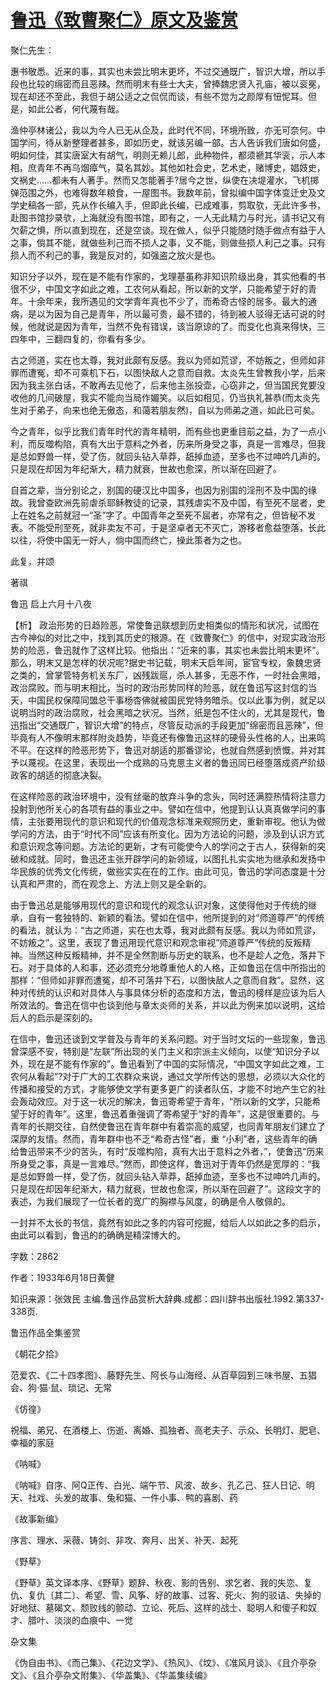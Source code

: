 # [鲁迅《致曹聚仁》原文及鉴赏](https://www.vrrw.net/wx/9463.html)

聚仁先生：

惠书敬悉。近来的事，其实也未尝比明末更坏，不过交通既广，智识大增，所以手段也比较的绵密而且恶辣。然而明末有些士大夫，曾捧魏忠贤入孔庙，被以衮冕，现在却还不至此，我但于胡公适之之侃侃而谈，有些不觉为之颜厚有忸怩耳。但是，如此公者，何代蔑有哉。

渔仲亭林诸公，我以为今人已无从企及，此时代不同，环境所致，亦无可奈何。中国学问，待从新整理者甚多，即如历史，就该另编一部。古人告诉我们唐如何盛，明如何佳，其实唐室大有胡气，明则无赖儿郎，此种物件，都须褫其华衮，示人本相，庶青年不再乌烟瘴气，莫名其妙。其他如社会史，艺术史，赌博史，娼妓史，文祸史……都未有人著手。然而又怎能著手?居今之世，纵使在决堤灌水，飞机掷弹范围之外，也难得数年粮食，一屋图书。我数年前，曾拟编中国字体变迁史及文学史稿各一部，先从作长编入手，但即此长编，已成难事，剪取欤，无此许多书，赴图书馆抄录欤，上海就没有图书馆，即有之，一人无此精力与时光，请书记又有欠薪之惧，所以直到现在，还是空谈。现在做人，似乎只能随时随手做点有益于人之事，倘其不能，就做些利己而不损人之事，又不能，则做些损人利己之事。只有损人而不利己的事，我是反对的，如强盗之放火是也。

知识分子以外，现在是不能有作家的，戈理基虽称非知识阶级出身，其实他看的书很不少，中国文字如此之难，工农何从看起，所以新的文学，只能希望于好的青年。十余年来，我所遇见的文学青年真也不少了，而希奇古怪的居多。最大的通病，是以为因为自己是青年，所以最可贵，最不错的，待到被人驳得无话可说的时候，他就说是因为青年，当然不免有错误，该当原谅的了。而变化也真来得快，三四年中，三翻四复的，你看有多少。

古之师道，实在也太尊，我对此颇有反感。我以为师如荒谬，不妨叛之，但师如非罪而遭冤，却不可乘机下石，以图快敌人之意而自救。太炎先生曾教我小学，后来因为我主张白话，不敢再去见他了，后来他主张投壶，心窃非之，但当国民党要没收他的几间破屋，我实不能向当局作媚笑。以后如相见，仍当执礼甚恭(而太炎先生对于弟子，向来也绝无傲态，和蔼若朋友然)，自以为师弟之道，如此已可矣。

今之青年，似乎比我们青年时代的青年精明，而有些也更重目前之益，为了一点小利，而反噬构陷，真有大出于意料之外者，历来所身受之事，真是一言难尽，但我是总如野兽一样，受了伤，就回头钻入草莽，舐掉血迹，至多也不过呻吟几声的。只是现在却因为年纪渐大，精力就衰，世故也愈深，所以渐在回避了。

自首之辈，当分别论之，别国的硬汉比中国多，也因为别国的淫刑不及中国的缘故。我曾查欧洲先前虐杀耶稣教徒的记录，其残虐实不及中国，有至死不屈者，史上在姓名之前就冠一“圣”字了。中国青年之至死不屈者，亦常有之，但皆秘不发表。不能受刑至死，就非卖友不可，于是坚卓者无不灭亡，游移者愈益堕落，长此以往，将使中国无一好人，倘中国而终亡，操此策者为之也。

此复，并颂

著祺

鲁迅 启上六月十八夜



【析】 政治形势的日趋险恶，常使鲁迅联想到历史相类似的情形和状况，试图在古今神似的对比之中，找到其历史的根源。在《致曹聚仁》的信中，对现实政治形势的险恶，鲁迅就作了这样比较。他指出：“近来的事，其实也未尝比明末更坏”。那么，明末又是怎样的状况呢?据史书记载，明末天启年间，宦官专权，象魏忠贤之类的，曾掌管特务机关东厂，凶残跋扈，杀人甚多，无恶不作，一时社会黑暗，政治腐败。而与明末相比，当时的政治形势同样的险恶，就在鲁迅写这封信的当天，中国民权保障同盟总干事杨杏佛就被国民党特务暗杀。仅以此事为例，就足以说明当时的政治腐败，社会黑暗之状况。当然，纸是包不住火的，尤其是现代，鲁迅指出“交通既广，智识大增”的特点，尽管反动派的手段更加“绵密而且恶辣”，但毕竟有人不像明末那样附炎趋势，毕竟还有像鲁迅这样的硬骨头性格的人，出来鸣不平。在这样的险恶形势下，鲁迅对胡适的那番谬论，也就自然感到愤慨，并对其予以蔑视。在这里，表现出一个成熟的马克思主义者的鲁迅同已经堕落成资产阶级政客的胡适的彻底决裂。

在这样险恶的政治环境中，没有丝毫的放弃斗争的念头，同时还满腔热情将注意力投射到他所关心的各项有益的事业之中。譬如在信中，他提到认认真真做学问的事情，主张要用现代的意识和现代的价值观念标准来观照历史，重新审视。他认为做学问的方法，由于“时代不同”应该有所变化。因为方法论的问题，涉及到认识方式和意识观念等问题。方法论的更新，才有可能使今人的学问之于古人，获得新的突破和成就。同时，鲁迅还主张开辟学问的新领域，以图扎扎实实地为继承和发扬中华民族的优秀文化传统，做些实实在在的工作。由此可见，鲁迅的学问态度是十分认真和严肃的，而在观念上、方法上则又是全新的。

由于鲁迅总是能够用现代的意识和现代的观念认识对象，这使得他对于传统的继承，自有一套独特的、新颖的看法。譬如在信中，他所提到的对“师道尊严”的传统的看法，就认为：“古之师道，实在也太尊，我对此颇有反感。我以为师如荒谬，不妨叛之”。这里，表现了鲁迅用现代意识和观念审视”师道尊严”传统的反叛精神。当然这种反叛精神，并不是全然割断与历史的联系，也不是趁人之危，落井下石。对于具体的人和事，还必须充分地尊重他人的人格，正如鲁迅在信中所指出的那样：“但师如非罪而遭冤，却不可落井下石，以图快敌人之意而自救”。显然，这种对传统的认识和对具体人与事具体分析的态度和方法，鲁迅的榜样是应该为后人所效法的。鲁迅在信中也谈到他与章太炎师的关系，并以此为例来加以说明，这给后人的启示是深刻的。

在信中，鲁迅还谈到文学普及与青年的关系问题。对于当时文坛的一些现象，鲁迅曾深感不安，特别是“左联”所出现的关门主义和宗派主义倾向，以使“知识分子以外，现在是不能有作家的”。鲁迅看到了中国的实际情况，“中国文字如此之难，工农何从看起”?对于广大的工农群众来说，通过文学所传达的思想，必须以大众化的传播和接受的方式，才能够使文学有更多更广的读者队伍，才能不时地产生它的社会轰动效应。对于这一状况的解决，鲁迅寄希望于青年，“所以新的文学，只能希望于好的青年”。这里，鲁迅着重强调了寄希望于“好的青年”，这是很重要的。与青年的长期交往，自然使鲁迅在青年群中有着崇高的威望，也同青年朋友们建立了深厚的友情。然而，青年群中也不乏“希奇古怪”者，重 “小利”者，这些青年的确给鲁迅带来不少的苦头，有时“反噬构陷，真有大出于意料之外者，”，使鲁迅“历来所身受之事，真是一言难尽。”然而，即使这样，鲁迅对于青年仍然是宽厚的：“我是总如野兽一样，受了伤，就回头钻入草莽，舐掉血迹，至多也不过呻吟几声的。只是现在却因年纪渐大，精力就衰，世故也愈深，所以渐在回避了”。这段文字的表述，为我们展现了一位长者的宽广的胸襟与风度，的确是令人敬佩的。

一封并不太长的书信，竟然有如此之多的内容可挖掘，给后人以如此之多的启示，由此可以看到，鲁迅的的确确是精深博大的。

字数：2862

作者：1933年6月18日黄健

知识来源：张效民 主编.鲁迅作品赏析大辞典.成都：四川辞书出版社.1992.第337-338页.

鲁迅作品全集鉴赏

《朝花夕拾》

范爱农、《二十四孝图》、藤野先生、阿长与山海经、从百草园到三味书屋、五猖会、狗·猫·鼠、琐记、无常

《仿徨》

祝福、弟兄、在酒楼上、伤逝、离婚、孤独者、高老夫子、示众、长明灯、肥皂、幸福的家庭

《呐喊》

《呐喊》自序、阿Q正传、白光、端午节、风波、故乡、孔乙己、狂人日记、明天、社戏、头发的故事、兔和猫、一件小事、鸭的喜剧、药

《故事新编》

序言、理水、采薇、铸剑、非攻、奔月、出关、补天、起死

《野草》

《野草》英文译本序、《野草》题辞、秋夜、影的告别、求乞者、我的失恋、复仇、复仇〔其二〕、希望、雪、风筝、好的故事、过客、死火、狗的驳诘、失掉的好地狱、墓碣文、颓败线的颤动、立论、死后、这样的战士、聪明人和傻子和奴才、腊叶、淡淡的血痕中、一觉

杂文集

《伪自由书》、《而己集》、《花边文学》、《热风》、《坟》、《准风月谈》、《且介亭杂文》、《且介亭杂文附集》、《华盖集》、《华盖集续编》

